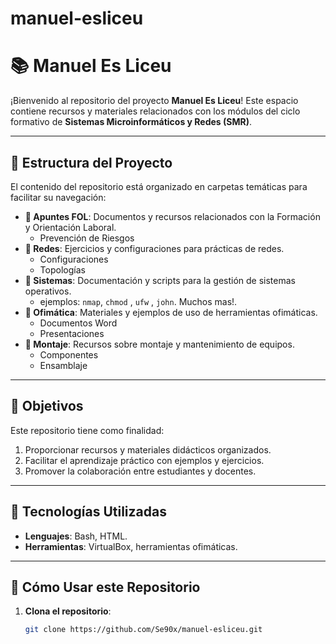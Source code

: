 # manuel-esliceu
# 📚 Manuel Es Liceu


¡Bienvenido al repositorio del proyecto **Manuel Es Liceu**! Este espacio contiene recursos y materiales relacionados con los módulos del ciclo formativo de **Sistemas Microinformáticos y Redes (SMR)**.


---


## 🌟 Estructura del Proyecto


El contenido del repositorio está organizado en carpetas temáticas para facilitar su navegación:


- **📁 Apuntes FOL**: Documentos y recursos relacionados con la Formación y Orientación Laboral.
   - Prevención de Riesgos
- **📁 Redes**: Ejercicios y configuraciones para prácticas de redes.
   - Configuraciones 
   - Topologías
- **📁 Sistemas**: Documentación y scripts para la gestión de sistemas operativos.
   - ejemplos: `nmap`, `chmod` , `ufw` , `john`. Muchos mas!.
- **📁 Ofimática**: Materiales y ejemplos de uso de herramientas ofimáticas.
   - Documentos Word
   - Presentaciones 
- **📁 Montaje**: Recursos sobre montaje y mantenimiento de equipos.
   - Componentes
   - Ensamblaje

---


## 📌 Objetivos


Este repositorio tiene como finalidad:


1. Proporcionar recursos y materiales didácticos organizados.
2. Facilitar el aprendizaje práctico con ejemplos y ejercicios.
3. Promover la colaboración entre estudiantes y docentes.


---


## 🔧 Tecnologías Utilizadas


- **Lenguajes**: Bash, HTML.
- **Herramientas**: VirtualBox, herramientas ofimáticas.


---
## 🚀 Cómo Usar este Repositorio


1. **Clona el repositorio**:
   ```bash
   git clone https://github.com/Se90x/manuel-esliceu.git

